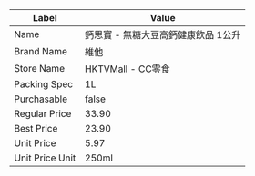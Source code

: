 | Label           | Value                |
| --------------- | -------------------- |
| Name            | 鈣思寶 - 無糖大豆高鈣健康飲品 1公升 |
| Brand Name      | 維他                   |
| Store Name      | HKTVMall - CC零食      |
| Packing Spec    | 1L                   |
| Purchasable     | false                |
| Regular Price   | 33.90                |
| Best Price      | 23.90                |
| Unit Price      | 5.97                 |
| Unit Price Unit | 250ml                |
